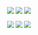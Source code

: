 <img src="https://user-images.githubusercontent.com/68889236/103091309-1f777480-4637-11eb-8720-0313648c70e4.png"></img>
<img src = "https://user-images.githubusercontent.com/68889236/103091557-d8d64a00-4637-11eb-9a5e-0bab0731e0c6.png"></img>
<img src = "https://user-images.githubusercontent.com/68889236/103091608-03280780-4638-11eb-8113-def3b9215f6d.png"></img>

<img src = "https://user-images.githubusercontent.com/68889236/103100888-282c7280-4658-11eb-8921-76cda3f3e76f.png"></img>
<img src = "https://user-images.githubusercontent.com/68889236/103100893-2ebaea00-4658-11eb-8d3f-faf5102b927e.png"></img>
<img src = "https://user-images.githubusercontent.com/68889236/103101185-b6552880-4659-11eb-8969-226ad3c11f65.png"></img>
